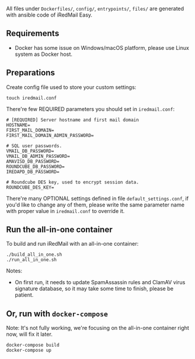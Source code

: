 All files under `Dockerfiles/`, `config/`, `entrypoints/`, `files/` are
generated with ansible code of iRedMail Easy.

## Requirements

* Docker has some issue on Windows/macOS platform, please use Linux system
  as Docker host.

## Preparations

Create config file used to store your custom settings:

```
touch iredmail.conf
```

There're few REQUIRED parameters you should set in `iredmail.conf`:

```
# [REQUIRED] Server hostname and first mail domain
HOSTNAME=
FIRST_MAIL_DOMAIN=
FIRST_MAIL_DOMAIN_ADMIN_PASSWORD=

# SQL user passwords.
VMAIL_DB_PASSWORD=
VMAIL_DB_ADMIN_PASSWORD=
AMAVISD_DB_PASSWORD=
ROUNDCUBE_DB_PASSWORD=
IREDAPD_DB_PASSWORD=

# Roundcube DES key, used to encrypt session data.
ROUNDCUBE_DES_KEY=
```

There're many OPTIONAL settings defined in file `default_settings.conf`, if
you'd like to change any of them, please write the same parameter name with
proper value in `iredmail.conf` to override it.

## Run the all-in-one container

To build and run iRedMail with an all-in-one container:

```
./build_all_in_one.sh
./run_all_in_one.sh
```

Notes:

- On first run, it needs to update SpamAssassin rules and ClamAV virus
  signature database, so it may take some time to finish, please be patient.

## Or, run with `docker-compose`

Note: It's not fully working, we're focusing on the all-in-one container right
now, will fix it later.

```
docker-compose build
docker-compose up
```
